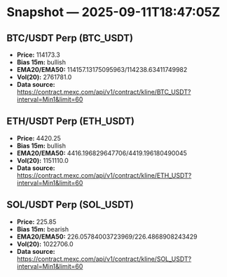 # Snapshot — 2025-09-11T18:47:05Z

## BTC/USDT Perp (BTC_USDT)
- **Price:** 114173.3
- **Bias 15m:** bullish
- **EMA20/EMA50:** 114157.13175095963/114238.63411749982
- **Vol(20):** 2761781.0
- **Data source:** https://contract.mexc.com/api/v1/contract/kline/BTC_USDT?interval=Min1&limit=60

## ETH/USDT Perp (ETH_USDT)
- **Price:** 4420.25
- **Bias 15m:** bullish
- **EMA20/EMA50:** 4416.196829647706/4419.196180490045
- **Vol(20):** 1151110.0
- **Data source:** https://contract.mexc.com/api/v1/contract/kline/ETH_USDT?interval=Min1&limit=60

## SOL/USDT Perp (SOL_USDT)
- **Price:** 225.85
- **Bias 15m:** bearish
- **EMA20/EMA50:** 226.05784003723969/226.4868908243429
- **Vol(20):** 1022706.0
- **Data source:** https://contract.mexc.com/api/v1/contract/kline/SOL_USDT?interval=Min1&limit=60
